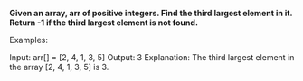 **Given an array, arr of positive integers. Find the third largest element in it. Return -1 if the third largest element is not found.**

Examples:

Input: arr[] = [2, 4, 1, 3, 5]
Output: 3
Explanation: The third largest element in the array [2, 4, 1, 3, 5] is 3.
